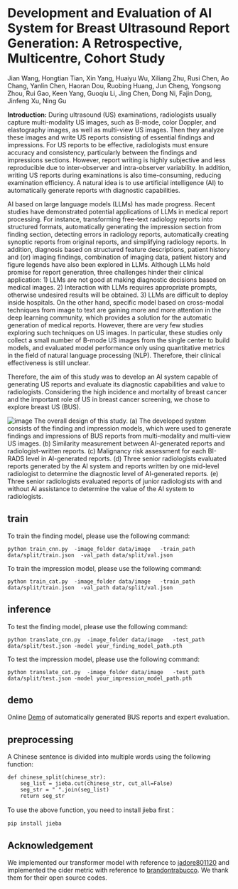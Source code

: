 # Development and Evaluation of AI System for Breast Ultrasound Report Generation: A Retrospective, Multicentre, Cohort Study

Jian Wang,
Hongtian Tian,
Xin Yang,
Huaiyu Wu,
Xiliang Zhu,
Rusi Chen,
Ao Chang,
Yanlin Chen,
Haoran Dou,
Ruobing Huang,
Jun Cheng,
Yongsong Zhou,
Rui Gao,
Keen Yang,
Guoqiu Li,
Jing Chen,
Dong Ni,
Fajin Dong,
Jinfeng Xu,
Ning Gu

**Introduction:** During ultrasound (US) examinations, radiologists usually capture multi-modality US images, such as B-mode, color Doppler, and elastography images, as well as multi-view US images. Then they analyze these images and write US reports consisting of essential findings and impressions. For US reports to be effective, radiologists must ensure accuracy and consistency, particularly between the findings and impressions sections. However, report writing is highly subjective and less reproducible due to inter-observer and intra-observer variability. In addition, writing US reports during examinations is also time-consuming, reducing examination efficiency. A natural idea is to use artificial intelligence (AI) to automatically generate reports with diagnostic capabilities.

AI based on large language models (LLMs) has made progress. Recent studies have demonstrated potential applications of LLMs in medical report processing. For instance, transforming free-text radiology reports into structured formats, automatically generating the impression section from finding section, detecting errors in radiology reports, automatically creating synoptic reports from original reports, and simplifying radiology reports. In addition, diagnosis based on structured feature descriptions, patient history and (or) imaging findings, combination of imaging data, patient history and figure legends have also been explored in LLMs. Although LLMs hold promise for report generation, three challenges hinder their clinical application: 1) LLMs are not good at making diagnostic decisions based on medical images. 2) Interaction with LLMs requires appropriate prompts, otherwise undesired results will be obtained. 3) LLMs are difficult to deploy inside hospitals. On the other hand, specific model based on cross-modal techniques from image to text are gaining more and more attention in the deep learning community, which provides a solution for the automatic generation of medical reports. However, there are very few studies exploring such techniques on US images. In particular, these studies only collect a small number of B-mode US images from the single center to build models, and evaluated model performance only using quantitative metrics in the field of natural language processing (NLP). Therefore, their clinical effectiveness is still unclear.

Therefore, the aim of this study was to develop an AI system capable of generating US reports and evaluate its diagnostic capabilities and value to radiologists. Considering the high incidence and mortality of breast cancer and the important role of US in breast cancer screening, we chose to explore breast US (BUS).


![image](https://github.com/TIanCat/Breast_US_Report_Generation/blob/main/figure/framework.png)
The overall design of this study. (a) The developed system consists of the finding and impression models, which were used to generate findings and impressions of BUS reports from multi-modality and multi-view US images. (b) Similarity measurement between AI-generated reports and radiologist-written reports. (c) Malignancy risk assessment for each BI-RADS level in AI-generated reports. (d) Three senior radiologists evaluated reports generated by the AI system and reports written by one mid-level radiologist to determine the diagnostic level of AI-generated reports. (e) Three senior radiologists evaluated reports of junior radiologists with and without AI assistance to determine the value of the AI system to radiologists.


## train
To train the finding model, please use the following command:
```
python train_cnn.py  -image_folder data/image   -train_path  data/split/train.json  -val_path data/split/val.json
```

To train the impression model, please use the following command:
```
python train_cat.py  -image_folder data/image   -train_path  data/split/train.json  -val_path data/split/val.json
```

## inference
To test the finding model, please use the following command:
```
python translate_cnn.py  -image_folder data/image   -test_path  data/split/test.json -model your_finding_model_path.pth
```

To test the impression model, please use the following command:
```
python translate_cat.py  -image_folder data/image   -test_path  data/split/test.json -model your_impression_model_path.pth
```

## demo
Online [Demo](http://www.ai4busrg.com/) of automatically generated BUS reports and expert evaluation.

## preprocessing
A Chinese sentence is divided into multiple words using the following function:
```
def chinese_split(chinese_str):
    seg_list = jieba.cut(chinese_str, cut_all=False)
    seg_str = " ".join(seg_list)
    return seg_str
```
To use the above function, you need to install jieba first：
```
pip install jieba
```
## Acknowledgement
We implemented our transformer model with reference to [jadore801120](https://github.com/jadore801120/attention-is-all-you-need-pytorch/tree/master) and implemented the cider metric with reference to [brandontrabucco](https://github.com/brandontrabucco/cider). We thank them for their open source codes.
